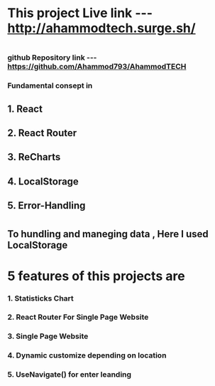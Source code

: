 #
#
#           This project Live link ---  http://ahammodtech.surge.sh/

#
#
#

###         github Repository link ---  https://github.com/Ahammod793/AhammodTECH


###         Fundamental consept in 
##                        1. React 
##                        2. React Router
##                        3. ReCharts
##                        4. LocalStorage
##                        5. Error-Handling

# 
#
# 
##           To hundling and maneging data , Here I used LocalStorage

#
#
#
#           5 features of this projects are
###                        1. Statisticks Chart 
###                        2. React Router For Single Page Website
###                        3. Single Page Website
###                        4. Dynamic customize depending on  location
###                        5. UseNavigate() for enter leanding 